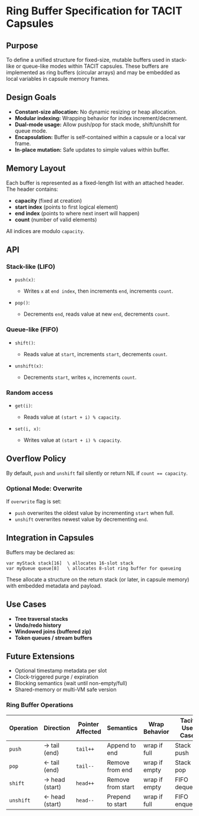 # Ring Buffer Specification for TACIT Capsules

## Purpose

To define a unified structure for fixed-size, mutable buffers used in stack-like or queue-like modes within TACIT capsules. These buffers are implemented as ring buffers (circular arrays) and may be embedded as local variables in capsule memory frames.

## Design Goals

- **Constant-size allocation:** No dynamic resizing or heap allocation.
- **Modular indexing:** Wrapping behavior for index increment/decrement.
- **Dual-mode usage:** Allow push/pop for stack mode, shift/unshift for queue mode.
- **Encapsulation:** Buffer is self-contained within a capsule or a local var frame.
- **In-place mutation:** Safe updates to simple values within buffer.

## Memory Layout

Each buffer is represented as a fixed-length list with an attached header. The header contains:

- **capacity** (fixed at creation)
- **start index** (points to first logical element)
- **end index** (points to where next insert will happen)
- **count** (number of valid elements)

All indices are modulo `capacity`.

## API

### Stack-like (LIFO)

- `push(x)`:
  - Writes `x` at `end index`, then increments `end`, increments `count`.

- `pop()`:
  - Decrements `end`, reads value at new `end`, decrements `count`.

### Queue-like (FIFO)

- `shift()`:
  - Reads value at `start`, increments `start`, decrements `count`.

- `unshift(x)`:
  - Decrements `start`, writes `x`, increments `count`.

### Random access

- `get(i)`:
  - Reads value at `(start + i) % capacity`.

- `set(i, x)`:
  - Writes value at `(start + i) % capacity`.

## Overflow Policy

By default, `push` and `unshift` fail silently or return NIL if `count == capacity`.

### Optional Mode: Overwrite

If `overwrite` flag is set:

- `push` overwrites the oldest value by incrementing `start` when full.
- `unshift` overwrites newest value by decrementing `end`.

## Integration in Capsules

Buffers may be declared as:

```tacit
var myStack stack[16]  \ allocates 16-slot stack
var myQueue queue[8]   \ allocates 8-slot ring buffer for queueing
```

These allocate a structure on the return stack (or later, in capsule memory) with embedded metadata and payload.

## Use Cases

- **Tree traversal stacks**
- **Undo/redo history**
- **Windowed joins (buffered zip)**
- **Token queues / stream buffers**

## Future Extensions

- Optional timestamp metadata per slot
- Clock-triggered purge / expiration
- Blocking semantics (wait until non-empty/full)
- Shared-memory or multi-VM safe version

### Ring Buffer Operations

| Operation   |  Direction      | Pointer Affected | Semantics         | Wrap Behavior | Tacit Use Case      |
| ----------- |  -------------- | ---------------- | ----------------- | ------------- | ------------------- |
| `push`      |  → tail (end)   | `tail++`         | Append to end     | wrap if full  | Stack push          |
| `pop`       |  ← tail (end)   | `tail--`         | Remove from end   | wrap if empty | Stack pop           |
| `shift`     |  → head (start) | `head++`         | Remove from start | wrap if empty | FIFO dequeue        |
| `unshift`   |  ← head (start) | `head--`         | Prepend to start  | wrap if full  | FIFO enqueue        |
